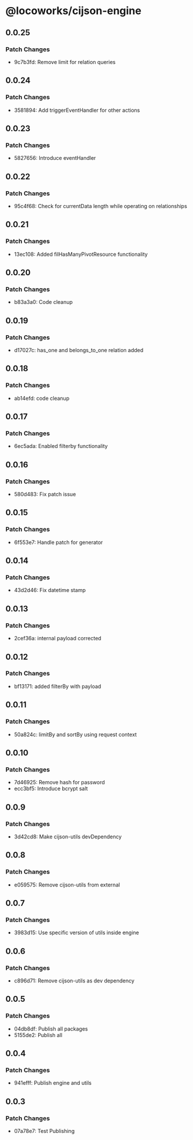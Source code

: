 # @locoworks/cijson-engine

## 0.0.25

### Patch Changes

- 9c7b3fd: Remove limit for relation queries

## 0.0.24

### Patch Changes

- 3581894: Add triggerEventHandler for other actions

## 0.0.23

### Patch Changes

- 5827656: Introduce eventHandler

## 0.0.22

### Patch Changes

- 95c4f68: Check for currentData length while operating on relationships

## 0.0.21

### Patch Changes

- 13ec108: Added filHasManyPivotResource functionality

## 0.0.20

### Patch Changes

- b83a3a0: Code cleanup

## 0.0.19

### Patch Changes

- d17027c: has_one and belongs_to_one relation added

## 0.0.18

### Patch Changes

- ab14efd: code cleanup

## 0.0.17

### Patch Changes

- 6ec5ada: Enabled filterby functionality

## 0.0.16

### Patch Changes

- 580d483: Fix patch issue

## 0.0.15

### Patch Changes

- 6f553e7: Handle patch for generator

## 0.0.14

### Patch Changes

- 43d2d46: Fix datetime stamp

## 0.0.13

### Patch Changes

- 2cef36a: internal payload corrected

## 0.0.12

### Patch Changes

- bf13171: added filterBy with payload

## 0.0.11

### Patch Changes

- 50a824c: limitBy and sortBy using request context

## 0.0.10

### Patch Changes

- 7d46925: Remove hash for password
- ecc3bf5: Introduce bcrypt salt

## 0.0.9

### Patch Changes

- 3d42cd8: Make cijson-utils devDependency

## 0.0.8

### Patch Changes

- e059575: Remove cijson-utils from external

## 0.0.7

### Patch Changes

- 3983d15: Use specific version of utils inside engine

## 0.0.6

### Patch Changes

- c896d71: Remove cijson-utils as dev dependency

## 0.0.5

### Patch Changes

- 04db8df: Publish all packages
- 5155de2: Publish all

## 0.0.4

### Patch Changes

- 941efff: Publish engine and utils

## 0.0.3

### Patch Changes

- 07a78e7: Test Publishing
